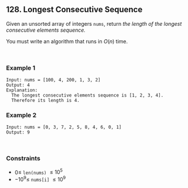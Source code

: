 ## 128. Longest Consecutive Sequence

Given an unsorted array of integers `nums`, return _the length of the longest consecutive elements sequence._

You must write an algorithm that runs in $O(n)$ time.

<br>

### Example 1

```
Input: nums = [100, 4, 200, 1, 3, 2]
Output: 4
Explanation:
  The longest consecutive elements sequence is [1, 2, 3, 4].
  Therefore its length is 4.
```

### Example 2

```
Input: nums = [0, 3, 7, 2, 5, 8, 4, 6, 0, 1]
Output: 9
```

<br>

### Constraints

- $0 \leqslant$ `len(nums)` $\leqslant 10^5$
- $-10^9 \leqslant$ `nums[i]` $\leqslant 10^9$
